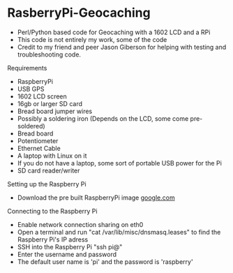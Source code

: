 RasberryPi-Geocaching
=====================

- Perl/Python based code for Geocaching with a 1602 LCD and a RPi 
- This code is not entirely my work, some of the code 
- Credit to my friend and peer Jason Giberson for helping with testing and troubleshooting code. 

Requirements
  - RaspberryPi
  - USB GPS 
  - 1602 LCD screen
  - 16gb or larger SD card
  - Bread board jumper wires
  - Possibly a soldering iron (Depends on the LCD, some come pre-soldered)
  - Bread board
  - Potentiometer
  - Ethernet Cable
  - A laptop with Linux on it
  - If you do not have a laptop, some sort of portable USB power for the Pi
  - SD card reader/writer

Setting up the Raspberry Pi
- Download the pre built RaspberryPi image [google.com](here)


Connecting to the Raspberry Pi
- Enable network connection sharing on eth0
- Open a terminal and run "cat /var/lib/misc/dnsmasq.leases" to find the Raspberry Pi's IP adress
- SSH into the Raspberry Pi "ssh pi@<IP of Pi>"
- Enter the username and password
- The default user name is 'pi' and the password is 'raspberry'
